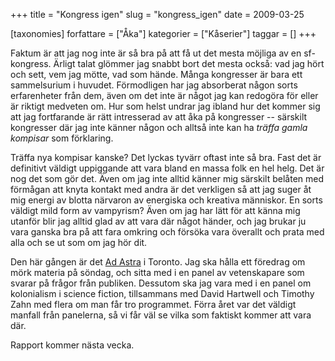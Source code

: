 +++
title = "Kongress igen"
slug = "kongress_igen"
date = 2009-03-25

[taxonomies]
forfattare = ["Åka"]
kategorier = ["Kåserier"]
taggar = []
+++

Faktum är att jag nog inte är så bra på att få ut det mesta möjliga av en sf-kongress. Ärligt talat glömmer jag snabbt bort det mesta också: vad jag hört och sett, vem jag mötte, vad som hände. Många kongresser är bara ett sammelsurium i huvudet. Förmodligen har jag absorberat någon sorts erfarenheter från dem, även om det inte är något jag kan redogöra för eller är riktigt medveten om. Hur som helst undrar jag ibland hur det kommer sig att jag fortfarande är rätt intresserad av att åka på kongresser -- särskilt kongresser där jag inte känner någon och alltså inte kan ha <em>träffa gamla kompisar</em> som förklaring.

Träffa nya kompisar kanske? Det lyckas tyvärr oftast inte så bra. Fast det är definitivt väldigt uppiggande att vara bland en massa folk en hel helg. Det är nog det som gör det. Även om jag inte alltid känner mig särskilt belåten med förmågan att knyta kontakt med andra är det verkligen så att jag suger åt mig energi av blotta närvaron av energiska och kreativa människor. En sorts väldigt mild form av vampyrism? Även om jag har lätt för att känna mig utanför blir jag alltid glad av att vara där något händer, och jag brukar ju vara ganska bra på att fara omkring och försöka vara överallt och prata med alla och se ut som om jag hör dit. 

Den här gången är det [Ad Astra](http://www.ad-astra.org) i Toronto. Jag ska hålla ett föredrag om mörk materia på söndag, och sitta med i en panel av vetenskapare som svarar på frågor från publiken. Dessutom ska jag vara med i en panel om kolonialism i science fiction, tillsammans med David Hartwell och Timothy Zahn med flera om man får tro programmet. Förra året var det väldigt manfall från panelerna, så vi får väl se vilka som faktiskt kommer att vara där.

Rapport kommer nästa vecka.
